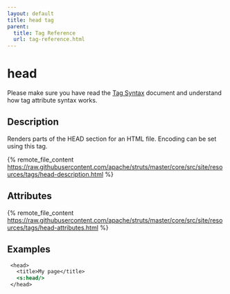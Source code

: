 ```yaml
---
layout: default
title: head tag
parent:
  title: Tag Reference
  url: tag-reference.html
---
```


# head

Please make sure you have read the [Tag Syntax](tag-syntax) document and understand how tag attribute syntax works.

## Description

Renders parts of the HEAD section for an HTML file. Encoding can be set using this tag.

{% remote_file_content https://raw.githubusercontent.com/apache/struts/master/core/src/site/resources/tags/head-description.html %}

## Attributes

{% remote_file_content https://raw.githubusercontent.com/apache/struts/master/core/src/site/resources/tags/head-attributes.html %}

## Examples

```jsp
 <head>
   <title>My page</title>
   <s:head/>
 </head>
```
